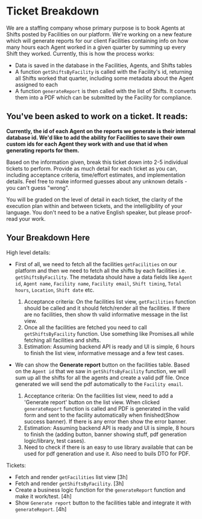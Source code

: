 # Ticket Breakdown

We are a staffing company whose primary purpose is to book Agents at Shifts posted by Facilities on our platform. We're working on a new feature which will generate reports for our client Facilities containing info on how many hours each Agent worked in a given quarter by summing up every Shift they worked. Currently, this is how the process works:

- Data is saved in the database in the Facilities, Agents, and Shifts tables
- A function `getShiftsByFacility` is called with the Facility's id, returning all Shifts worked that quarter, including some metadata about the Agent assigned to each
- A function `generateReport` is then called with the list of Shifts. It converts them into a PDF which can be submitted by the Facility for compliance.

## You've been asked to work on a ticket. It reads:

**Currently, the id of each Agent on the reports we generate is their internal database id. We'd like to add the ability for Facilities to save their own custom ids for each Agent they work with and use that id when generating reports for them.**

Based on the information given, break this ticket down into 2-5 individual tickets to perform. Provide as much detail for each ticket as you can, including acceptance criteria, time/effort estimates, and implementation details. Feel free to make informed guesses about any unknown details - you can't guess "wrong".

You will be graded on the level of detail in each ticket, the clarity of the execution plan within and between tickets, and the intelligibility of your language. You don't need to be a native English speaker, but please proof-read your work.

## Your Breakdown Here

High level details:

- First of all, we need to fetch all the facilities `getFacilities` on our platform and then we need to fetch all the shifts by each facilities i.e. `getShiftsByFacility`. The metadata should have a data fields like `Agent id`, `Agent name`, `Facility name`, `Facility email`, `Shift timing`, `Total hours`, `Location`, `Shift date` etc.

  1. Acceptance criteria: On the facilities list view, `getFacilities` function should be called and it should fetch/render all the facilities. If there are no facilities, then show th valid informative message in the list view.
  2. Once all the facilities are fetched you need to call `getShiftsByFacility` function. Use something like Promises.all while fetching all facilities and shifts.
  3. Estimation: Assuming backend API is ready and UI is simple, 6 hours to finish the list view, informative message and a few test cases.

- We can show the **Generate report** button on the facilities table. Based on the `Agent id` that we saw in `getShiftsByFacility` function, we will sum up all the shifts for all the agents and create a valid pdf file. Once generated we will send the pdf automatically to the `Facility email`.

  1. Acceptance criteria: On the facilities list view, need to add a 'Generate report' button on the list view. When clicked `generateReport` function is called and PDF is generated in the valid form and sent to the facility automatically when finished(Show success banner). If there is any error then show the error banner.
  2. Estimation: Assuming backend API is ready and UI is simple, 8 hours to finish the (adding button, banner showing stuff, pdf generation logic/library, test cases).
  3. Need to check if there is an easy to use library available that can be used for pdf generation and use it. Also need to buils DTO for PDF.

Tickets:

- Fetch and render `getFacilities` list view [3h]
- Fetch and render `getShiftsByFacility`. [3h]
- Create a business logic function for the `generateReport` function and make it work/test. [4h]
- Show `Generate report` button to the facilities table and integrate it with `generateReport`. [4h]
